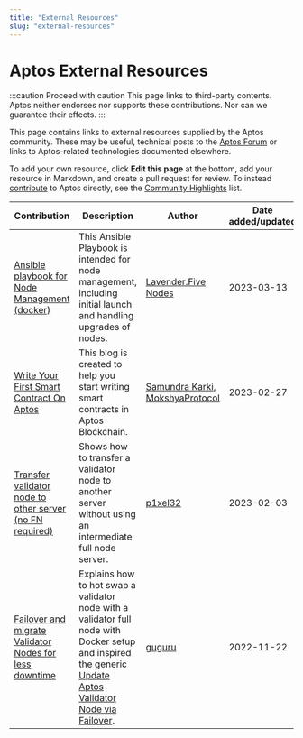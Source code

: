 ```yaml
---
title: "External Resources"
slug: "external-resources"
---
```


# Aptos External Resources

:::caution Proceed with caution
This page links to third-party contents. Aptos neither endorses nor supports these contributions. Nor can we guarantee their effects.
:::

This page contains links to external resources supplied by the Aptos community. These may be useful, technical posts to the [Aptos Forum](https://forum.aptoslabs.com/) or links to Aptos-related technologies documented elsewhere.

To add your own resource, click **Edit this page** at the bottom, add your resource in Markdown, and create a pull request for review. To instead [contribute](./index.md) to Aptos directly, see the [Community Highlights](./contributions/index.md) list.

| Contribution | Description | Author | Date added/updated |
| --- | --- | --- | --- |
| [Ansible playbook for Node Management (docker)](https://github.com/LavenderFive/aptos-ansible) | This Ansible Playbook is intended for node management, including initial launch and handling upgrades of nodes. | [Lavender.Five Nodes](https://github.com/LavenderFive) | 2023-03-13 |
| [Write Your First Smart Contract On Aptos](https://medium.com/mokshyaprotocol/write-your-first-smart-contract-on-aptos-a-step-by-step-guide-e16a6f5c2be6) | This blog is created to help you start writing smart contracts in Aptos Blockchain. | [Samundra Karki](https://medium.com/@samundrakarki56), [MokshyaProtocol](https://mokshya.io/) | 2023-02-27 |
| [Transfer validator node to other server (no FN required)](https://forum.aptoslabs.com/t/transfer-validator-node-to-other-server-no-fn-required/194629/1) | Shows how to transfer a validator node to another server without using an intermediate full node server. | [p1xel32](https://forum.aptoslabs.com/u/p1xel32) | 2023-02-03 |
| [Failover and migrate Validator Nodes for less downtime](https://forum.aptoslabs.com/t/failover-and-migrate-validator-nodes-for-less-downtime/144846) | Explains how to hot swap a validator node with a validator full node with Docker setup and inspired the generic [Update Aptos Validator Node via Failover](../nodes/validator-node/operator/update-validator-node.md). | [guguru](https://forum.aptoslabs.com/u/guguru) | 2022-11-22 |
